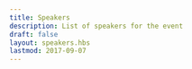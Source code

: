 ```yaml
---
title: Speakers
description: List of speakers for the event
draft: false
layout: speakers.hbs
lastmod: 2017-09-07
---
```

